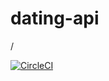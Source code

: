 # dating-api
/

[![CircleCI](https://circleci.com/gh/joeydeluca/dating-api.svg?style=svg)](https://circleci.com/gh/joeydeluca/dating-api)

